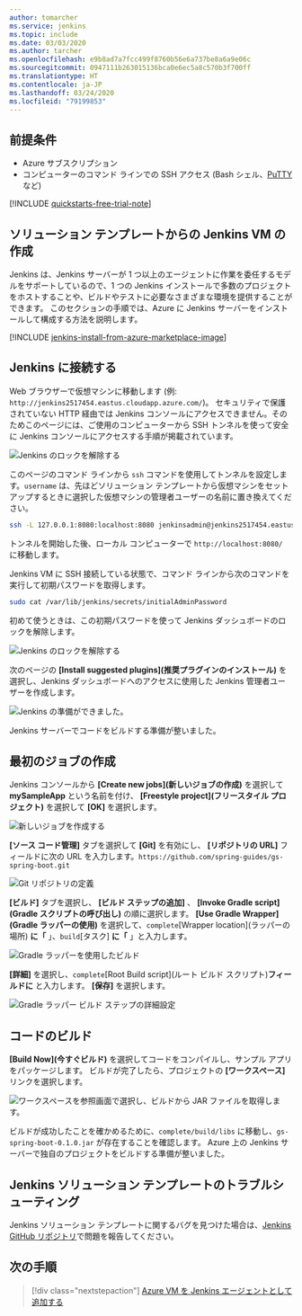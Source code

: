 ```yaml
---
author: tomarcher
ms.service: jenkins
ms.topic: include
ms.date: 03/03/2020
ms.author: tarcher
ms.openlocfilehash: e9b8ad7a7fcc499f8760b56e6a737be8a6a9e06c
ms.sourcegitcommit: 0947111b263015136bca0e6ec5a8c570b3f700ff
ms.translationtype: HT
ms.contentlocale: ja-JP
ms.lasthandoff: 03/24/2020
ms.locfileid: "79199853"
---
```

## <a name="prerequisites"></a>前提条件

* Azure サブスクリプション
* コンピューターのコマンド ラインでの SSH アクセス (Bash シェル、[PuTTY](https://www.putty.org/) など)

[!INCLUDE [quickstarts-free-trial-note](quickstarts-free-trial-note.md)]

## <a name="create-the-jenkins-vm-from-the-solution-template"></a>ソリューション テンプレートからの Jenkins VM の作成
Jenkins は、Jenkins サーバーが 1 つ以上のエージェントに作業を委任するモデルをサポートしているので、1 つの Jenkins インストールで多数のプロジェクトをホストすることや、ビルドやテストに必要なさまざまな環境を提供することができます。 このセクションの手順では、Azure に Jenkins サーバーをインストールして構成する方法を説明します。

[!INCLUDE [jenkins-install-from-azure-marketplace-image](jenkins-install-from-azure-marketplace-image.md)]

## <a name="connect-to-jenkins"></a>Jenkins に接続する

Web ブラウザーで仮想マシンに移動します (例: `http://jenkins2517454.eastus.cloudapp.azure.com/`)。 セキュリティで保護されていない HTTP 経由では Jenkins コンソールにアクセスできません。そのためこのページには、ご使用のコンピューターから SSH トンネルを使って安全に Jenkins コンソールにアクセスする手順が掲載されています。

![Jenkins のロックを解除する](./media/jenkins-install-solution-template-steps/jenkins-ssh-instructions.png)

このページのコマンド ラインから `ssh` コマンドを使用してトンネルを設定します。`username` は、先ほどソリューション テンプレートから仮想マシンをセットアップするときに選択した仮想マシンの管理者ユーザーの名前に置き換えてください。

```bash
ssh -L 127.0.0.1:8080:localhost:8080 jenkinsadmin@jenkins2517454.eastus.cloudapp.azure.com
```

トンネルを開始した後、ローカル コンピューターで `http://localhost:8080/` に移動します。 

Jenkins VM に SSH 接続している状態で、コマンド ラインから次のコマンドを実行して初期パスワードを取得します。

```bash
sudo cat /var/lib/jenkins/secrets/initialAdminPassword
```

初めて使うときは、この初期パスワードを使って Jenkins ダッシュボードのロックを解除します。

![Jenkins のロックを解除する](./media/jenkins-install-solution-template-steps/jenkins-unlock.png)

次のページの **[Install suggested plugins]\(推奨プラグインのインストール\)** を選択し、Jenkins ダッシュボードへのアクセスに使用した Jenkins 管理者ユーザーを作成します。

![Jenkins の準備ができました。](./media/jenkins-install-solution-template-steps/jenkins-welcome.png)

Jenkins サーバーでコードをビルドする準備が整いました。

## <a name="create-your-first-job"></a>最初のジョブの作成

Jenkins コンソールから **[Create new jobs]\(新しいジョブの作成\)** を選択して **mySampleApp** という名前を付け、 **[Freestyle project]\(フリースタイル プロジェクト\)** を選択して **[OK]** を選択します。

![新しいジョブを作成する](./media/jenkins-install-solution-template-steps/jenkins-new-job.png) 

**[ソース コード管理]** タブを選択して **[Git]** を有効にし、 **[リポジトリの URL]** フィールドに次の URL を入力します。`https://github.com/spring-guides/gs-spring-boot.git`

![Git リポジトリの定義](./media/jenkins-install-solution-template-steps/jenkins-job-git-configuration.png) 

**[ビルド]** タブを選択し、 **[ビルド ステップの追加]** 、 **[Invoke Gradle script]\(Gradle スクリプトの呼び出し\)** の順に選択します。 **[Use Gradle Wrapper]\(Gradle ラッパーの使用\)** を選択して、`complete`[Wrapper location]\(ラッパーの場所\) **に「** 」、`build`[タスク] **に「** 」と入力します。

![Gradle ラッパーを使用したビルド](./media/jenkins-install-solution-template-steps/jenkins-job-gradle-config.png) 

**[詳細]** を選択し、`complete`[Root Build script]\(ルート ビルド スクリプト\)**フィールドに** と入力します。 **[保存]** を選択します。

![Gradle ラッパー ビルド ステップの詳細設定](./media/jenkins-install-solution-template-steps/jenkins-job-gradle-advances.png) 

## <a name="build-the-code"></a>コードのビルド

**[Build Now]\(今すぐビルド\)** を選択してコードをコンパイルし、サンプル アプリをパッケージします。 ビルドが完了したら、プロジェクトの **[ワークスペース]** リンクを選択します。

![ワークスペースを参照画面で選択し、ビルドから JAR ファイルを取得します。](./media/jenkins-install-solution-template-steps/jenkins-access-workspace.png) 

ビルドが成功したことを確かめるために、`complete/build/libs` に移動し、`gs-spring-boot-0.1.0.jar` が存在することを確認します。 Azure 上の Jenkins サーバーで独自のプロジェクトをビルドする準備が整いました。

## <a name="troubleshooting-the-jenkins-solution-template"></a>Jenkins ソリューション テンプレートのトラブルシューティング

Jenkins ソリューション テンプレートに関するバグを見つけた場合は、[Jenkins GitHub リポジトリ](https://github.com/azure/jenkins/issues)で問題を報告してください。

## <a name="next-steps"></a>次の手順

> [!div class="nextstepaction"]
> [Azure VM を Jenkins エージェントとして追加する](/azure/jenkins/jenkins-azure-vm-agents)